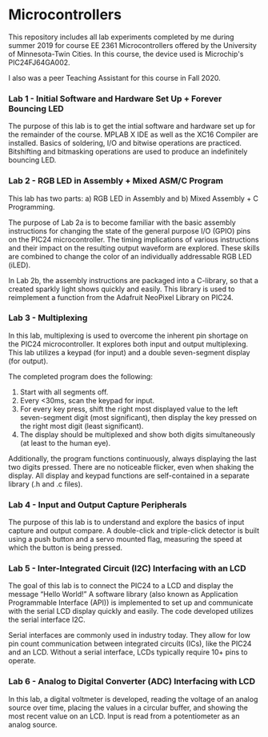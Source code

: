 # Microcontrollers

This repository includes all lab experiments completed by me during summer 2019 for course EE 2361 Microcontrollers offered by the University of Minnesota-Twin Cities. In this course, the device used is Microchip's PIC24FJ64GA002. 

I also was a peer Teaching Assistant for this course in Fall 2020. 

### Lab 1 - Initial Software and Hardware Set Up + Forever Bouncing LED
The purpose of this lab is to get the intial software and hardware set up for the remainder of the course. MPLAB X IDE as well as the XC16 Compiler are installed. Basics of soldering, I/O and bitwise operations are practiced. Bitshifting and bitmasking operations are used to produce an indefinitely bouncing LED. 

### Lab 2 - RGB LED in Assembly + Mixed ASM/C Program
This lab has two parts: a) RGB LED in Assembly and b) Mixed Assembly + C Programming.

The purpose of Lab 2a is to become familiar with the basic assembly instructions for changing the state of the general purpose I/O (GPIO) pins on the PIC24 microcontroller. The timing implications of various instructions and their impact on the resulting output waveform are explored. These skills are combined to change the color of an individually addressable RGB LED (iLED).

In Lab 2b, the assembly instructions are packaged into a C-library, so that a created sparkly light shows quickly and easily. This library is used to reimplement a function from the Adafruit NeoPixel Library on PIC24.

### Lab 3 - Multiplexing
In this lab, multiplexing is used to overcome the inherent pin shortage on the PIC24 microcontroller. It explores both input and output multiplexing. This lab utilizes a keypad (for input) and a double seven-segment display (for output).

The completed program does the following:

1. Start with all segments off.
2. Every <30ms, scan the keypad for input. 
3. For every key press, shift the right most displayed value to the left seven-segment digit (most significant), then display the key pressed on the right most digit (least significant).
4. The display should be multiplexed and show both digits simultaneously (at least to the human eye).

Additionally, the program functions continuously, always displaying the last two digits pressed. There are no noticeable flicker, even when shaking the display.
All display and keypad functions are self-contained in a separate library (.h and .c files).

### Lab 4 - Input and Output Capture Peripherals
The purpose of this lab is to understand and explore the basics of input capture and output compare. A double-click and triple-click detector is built using a push button and a servo mounted flag, measuring the speed at which the button is being pressed.

### Lab 5 - Inter-Integrated Circuit (I2C) Interfacing with an LCD
The goal of this lab is to connect the PIC24 to a LCD and display the message “Hello World!” A software library (also known as Application Programmable Interface (API)) is implemented to set up and communicate with the serial LCD display quickly and easily. The code developed utilizes the serial interface I2C.

Serial interfaces are commonly used in industry today. They allow for low pin count communication between integrated circuits (ICs), like the PIC24 and an LCD.  Without a serial interface, LCDs typically require 10+ pins to operate. 

### Lab 6 - Analog to Digital Converter (ADC) Interfacing with LCD
In this lab, a digital voltmeter is developed, reading the voltage of an analog source over time, placing the values in a circular buffer, and showing the most recent value on an LCD. Input is read from a potentiometer as an analog source.
